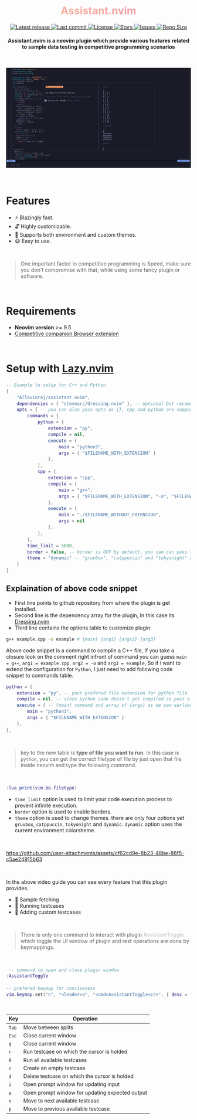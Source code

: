 <h1 align="center" style="background: linear-gradient(45deg, #F8BD96, #F28FAD); background-clip: text; color: transparent;">Assistant.nvim</h1>

<div align="center"><p>
    <a href="https://github.com/A7Lavinraj/assistant.nvim/releases/latest">
      <img alt="Latest release" src="https://img.shields.io/github/v/release/A7Lavinraj/assistant.nvim?style=for-the-badge&logo=starship&color=C9CBFF&logoColor=D9E0EE&labelColor=302D41&include_prerelease&sort=semver" />
    </a>
    <a href="https://github.com/A7Lavinraj/assistant.nvim/pulse">
      <img alt="Last commit" src="https://img.shields.io/github/last-commit/A7Lavinraj/assistant.nvim?style=for-the-badge&logo=starship&color=8bd5ca&logoColor=D9E0EE&labelColor=302D41"/>
    </a>
    <a href="https://github.com/A7Lavinraj/assistant.nvim/blob/main/LICENSE">
      <img alt="License" src="https://img.shields.io/github/license/A7Lavinraj/assistant.nvim?style=for-the-badge&logo=starship&color=ee999f&logoColor=D9E0EE&labelColor=302D41" />
    </a>
    <a href="https://github.com/A7Lavinraj/assistant.nvim/stargazers">
      <img alt="Stars" src="https://img.shields.io/github/stars/A7Lavinraj/assistant.nvim?style=for-the-badge&logo=starship&color=c69ff5&logoColor=D9E0EE&labelColor=302D41" />
    </a>
    <a href="https://github.com/A7Lavinraj/assistant.nvim/issues">
      <img alt="Issues" src="https://img.shields.io/github/issues/A7Lavinraj/assistant.nvim?style=for-the-badge&logo=bilibili&color=F5E0DC&logoColor=D9E0EE&labelColor=302D41" />
    </a>
    <a href="https://github.com/A7Lavinraj/assistant.nvim">
      <img alt="Repo Size" src="https://img.shields.io/github/repo-size/A7Lavinraj/assistant.nvim?color=%23DDB6F2&label=SIZE&logo=codesandbox&style=for-the-badge&logoColor=D9E0EE&labelColor=302D41" />
    </a>
</div>

<h4 align="center"><span>Assistant.nvim</span> is a neovim plugin which provide various features related to sample data testing in competitive programming scenarios</h4>

<br />

![DEMO](./assets/demo.png)

<br />

# **Features**

- :zap: Blazingly fast.
- :unlock: Highly customizable.
- :high_brightness: Supports both environment and custom themes.
- :smiley: Easy to use.

<br />

>One important factor in competitive programming is Speed, make sure you don't compromise with that, while using some fancy plugin or software.

<br />

# **Requirements**

- **Neovim version** >= 9.5
- [Competitive companion Browser extension](https://github.com/jmerle/competitive-companion)

<br />

# **Setup with [Lazy.nvim](https://github.com/folke/lazy.nvim)**

```lua
-- Example to setup for C++ and Python
{
    "A7lavinraj/assistant.nvim",
    dependencies = { "stevearc/dressing.nvim" }, -- optional but recommended
    opts = { -- you can also pass opts as {}, cpp and python are supported by default
        commands = {
            python = {
                extension = "py",
                compile = nil,
                execute = {
                    main = "python3",
                    args = { "$FILENAME_WITH_EXTENSION" }
                },
            },
            cpp = {
                extension = "cpp",
                compile = {
                    main = "g++",
                    args = { "$FILENAME_WITH_EXTENSION", "-o", "$FILENAME_WITHOUT_EXTENSION" }
                },
                execute = {
                    main = "./$FILENAME_WITHOUT_EXTENSION",
                    args = nil
                },
            },
        },
        time_limit = 5000,
        border = false, -- border is OFF by default, you can can pass true to enable borders
        theme = "dynamic" -- "gruvbox", "catppuccin" and "tokyonight" are also available
    }
}
```

## Explaination of above code snippet

- First line points to github repository from where the plugin is get installed.
- Second line is the dependency array for the plugin, In this case its [Dressing.nvim](https://github.com/stevearc/dressing.nvim)
- Third line contains the options table to customize plugin:

```sh
g++ example.cpp -o example # {main} {arg1} {args2} {arg3}
```

Above code snippet is a command to compile a C++ file, If you take a closure look on the comment right infront of command you can guess `main = g++`, `arg1 = example.cpp`, `arg2 = -o` and `arg3 = example`, So if i want to extend the configuration for `Python`, I just need to add following code snippet to commands table.

```lua
python = {
    extension = "py", -- your prefered file extension for python file
    compile = nil, -- since python code doesn't get compiled so pass a nil
    execute = { -- {main} command and array of {args} as we saw earlier.
        main = "python3",
        args = { "$FILENAME_WITH_EXTENSION" }
    },
},
```

<br />

>key to the new table is **type of file you want to run**. In this case is `python`, you can get the correct filetype of file by just open that file inside neovim and type the following command.

<br />

```lua
:lua print(vim.bo.filetype)
```

- `time_limit` option is used to limit your code execution process to prevent infinite execution.
- `border` option is used to enable borders.
- `theme` option is used to change themes. there are only four options yet `gruvbox`, `catppuccin`, `tokyonight` and `dynamic`. `dynamic` option uses the current environment colorsheme.

<br />

https://github.com/user-attachments/assets/cf62cd9e-8b23-48be-86f5-c5ae24915b63

<br />

In the above video guide you can see every feature that this plugin provides.

- :page_facing_up: Sample fetching
- :rocket: Running testcases
- :memo: Adding custom testcases

<br />

>There is only one command to interact with plugin <span style="font-weight: bold; color: lightgray;">AssistantToggle</span> which toggle the UI window of plugin and rest operations are done by keymappings.

<br />

```lua
 -- command to open and close plugin window
:AssistantToggle

-- prefered keymap for conciseness
vim.keymap.set("n", "<leader>a", "<cmd>AssistantToggle<cr>", { desc = "Assistant window toggle" })
```

<br />

| Key   | Operation                                       |
| ----- | ----------------------------------------------- |
| `Tab` | Move between splits                             |
| `Esc` | Close current window                            |
| `q`   | Close current window                            |
| `r`   | Run testcase on which the cursor is holded      |
| `R`   | Run all available testcases                     |
| `c`   | Create an empty testcase                        |
| `d`   | Delete testcase on which the cursor is holded   |
| `i`   | Open prompt window for updating input           |
| `e`   | Open prompt window for updating expected output |
| `n`   | Move to next available testcase                 |
| `p`   | Move to previous available testcase             |

